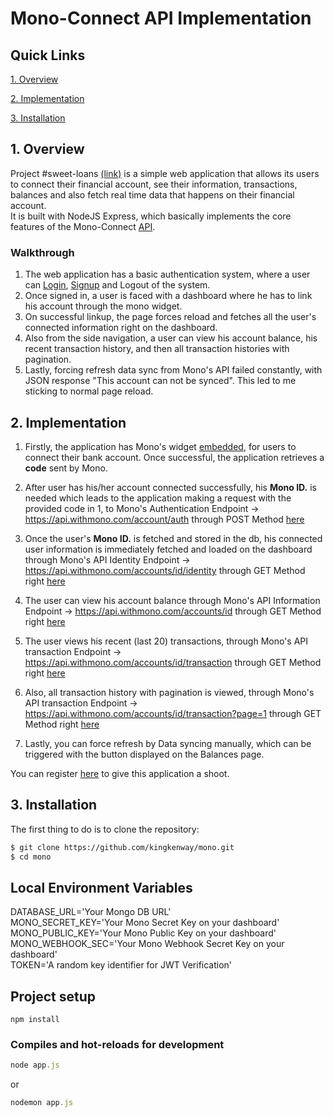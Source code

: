 # Mono-Connect API Implementation

## Quick Links

[1. Overview](#1-overview) 

[2. Implementation](#2-implementation) 

[3. Installation](#3-installation)  


## 1. Overview  

Project #sweet-loans [(link)](https://sweet-loans.herokuapp.com/) is a simple web application that allows its users to connect their financial account, see their information, transactions, balances and also fetch real time data that happens on their financial account.  
It is built with NodeJS Express, which basically implements the core features of the Mono-Connect [API](https://docs.mono.co/reference).

### Walkthrough <br />
1. The web application has a basic authentication system, where a user can [Login](https://sweet-loans.herokuapp.com/login), [Signup](https://sweet-loans.herokuapp.com/signup) and Logout of the system. <br />
2. Once signed in, a user is faced with a dashboard where he has to link his account through the mono widget. <br />
3. On successful linkup, the page forces reload and fetches all the user's connected information right on the dashboard.<br />
4. Also from the side navigation, a user can view his account balance, his recent transaction history, and then all transaction histories with pagination.<br />
5. Lastly, forcing refresh data sync from Mono's API failed constantly, with JSON response "This account can not be synced". This led to me sticking to normal page reload. <br />


## 2. Implementation  
1. Firstly, the application has Mono's widget [embedded](https://github.com/kingkenway/mono/blob/master/views/partials/mono_dialog.ejs#L1), for users to connect their bank account. Once successful, the application retrieves a <b>code</b>  sent by Mono.  <br />

2. After user has his/her account connected successfully, his <b>Mono ID.</b> is needed which leads to the application making a request with the provided code in 1, to Mono's Authentication Endpoint -> https://api.withmono.com/account/auth through POST Method [here](https://github.com/kingkenway/mono/blob/master/controllers/allControllers.js#L32) <br />

3. Once the user's <b>Mono ID.</b> is fetched and stored in the db, his connected user information is immediately fetched and loaded on the dashboard through Mono's API Identity Endpoint -> https://api.withmono.com/accounts/id/identity through GET Method right [here](https://github.com/kingkenway/mono/blob/master/controllers/allControllers.js#L8) <br />

4. The user can view his account balance through Mono's API Information Endpoint -> https://api.withmono.com/accounts/id through GET Method right [here](https://github.com/kingkenway/mono/blob/master/controllers/allControllers.js#L69) <br />

5. The user views his recent (last 20) transactions, through Mono's API transaction Endpoint -> https://api.withmono.com/accounts/id/transaction through GET Method right [here](https://github.com/kingkenway/mono/blob/master/controllers/allControllers.js#L92) <br />

6. Also, all transaction history with pagination is viewed, through Mono's API transaction Endpoint -> https://api.withmono.com/accounts/id/transaction?page=1 through GET Method right [here](https://github.com/kingkenway/mono/blob/master/controllers/allControllers.js#L121) <br />

7. Lastly, you can force refresh by Data syncing manually, which can be triggered with the button displayed on the Balances page. 

You can register [here](https://sweet-loans.herokuapp.com/signup) to give this application a shoot.

## 3. Installation

The first thing to do is to clone the repository:

```sh
$ git clone https://github.com/kingkenway/mono.git
$ cd mono
```

## Local Environment Variables
DATABASE_URL='Your Mongo DB URL'  
MONO_SECRET_KEY='Your Mono Secret Key on your dashboard'  
MONO_PUBLIC_KEY='Your Mono Public Key on your dashboard'  
MONO_WEBHOOK_SEC='Your Mono Webhook Secret Key on your dashboard'  
TOKEN='A random key identifier for JWT Verification'

## Project setup
```
npm install
```

### Compiles and hot-reloads for development
```javascript
node app.js
```
or
```javascript
nodemon app.js
```
